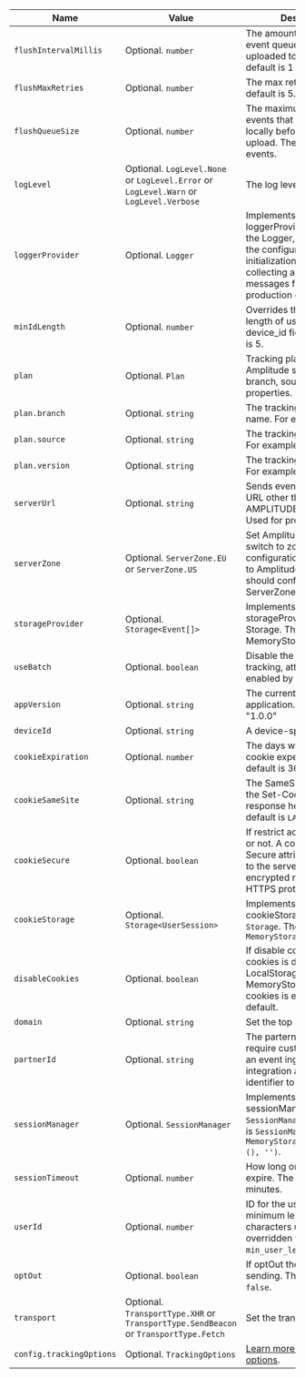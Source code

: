 |<div class="big-column">Name</div>|Value|Description|
|-|-|-|
|`flushIntervalMillis`| Optional. `number` | The amount of time the event queue will be uploaded to the server. The default is 1 seconds.|
|`flushMaxRetries`| Optional. `number` | The max retry limits. The default is 5.|
|`flushQueueSize`| Optional. `number` |  The maximum number of events that can be stored locally before forcing an upload. The default is 30 events. |
|`logLevel`| Optional. `LogLevel.None` or `LogLevel.Error` or `LogLevel.Warn` or `LogLevel.Verbose` | The log level.|
|`loggerProvider`| Optional. `Logger` | Implements a customize loggerProvider class from the Logger, and pass it in the configuration during the initialization to help with collecting any error messages from the SDK in a production environment.|
|`minIdLength`| Optional. `number` | Overrides the minimum length of user_id & device_id fields. The default is 5. |
|`plan`| Optional. `Plan` | Tracking plan properties. Amplitude supports only branch, source, version properties. |
|`plan.branch`| Optional. `string` | The tracking plan branch name. For example: "main". |
|`plan.source`| Optional. `string` | The tracking plan source. For example: "web". |
|`plan.version`| Optional. `string` | The tracking plan version. For example: "1", "15". |
|`serverUrl`| Optional. `string` | Sends events to a different URL other than AMPLITUDE_SERVER_URL. Used for proxy servers |
|`serverZone`| Optional. `ServerZone.EU` or  `ServerZone.US` | Set Amplitude Server Zone, switch to zone related configuration. To send data to Amplitude's EU servers should configure to ServerZone.EU |
|`storageProvider`| Optional.  `Storage<Event[]>` | Implements a customize storageProvider class from Storage. The default is MemoryStorage. |
|`useBatch`| Optional. `boolean` | Disable the attribution tracking, attribution is enabled by default |
|`appVersion`| Optional. `string` | The current version of your application. For example: "1.0.0" |
|`deviceId`| Optional. `string` | A device-specific identifier. |
|`cookieExpiration`| Optional. `number` | The days when when the cookie expeires. The default is 365 days. |
|`cookieSameSite`| Optional. `string` | The SameSite attribute of the Set-Cookie HTTP response header. The default is `LAX`. |
|`cookieSecure`| Optional. `boolean` | If restrict access to cookies or not. A cookie with the Secure attribute is only sent to the server with an encrypted request over the HTTPS protocol. |
|`cookieStorage`| Optional. `Storage<UserSession>` | Implements a customize cookieStorage class from `Storage`. The default is `MemoryStorage<UserSession>`|
|`disableCookies`| Optional. `boolean` | If disable cookies or not. If cookies is disable, using LocalStorage or MemoryStorage. The cookies is enable by default. |
|`domain`| Optional. `string` | Set the top level domain. |
|`partnerId`| Optional. `string` | The partern Id value. We require customer who built an event ingestion integration add the partner identifier to partner_id. |
|`sessionManager`| Optional. `SessionManager` | Implements a cusstomize sessionManager class from `SessionManager`. The default is `SessionManager(new MemoryStorage<UserSession>(), '')`. |
|`sessionTimeout`| Optional. `number` | How long one session expire. The default is `30` minutes. |
|`userId`| Optional. `number` | ID for the user. Must have a minimum length of 5 characters unless overridden with the `min_user_length` option. |
|`optOut`| Optional. `boolean` | If optOut the current event sending. The default is `false`. |
|`transport`| Optional. `TransportType.XHR` or `TransportType.SendBeacon` or `TransportType.Fetch`| Set the transport type. |
|`config.trackingOptions`| Optional. `TrackingOptions` | [Learn more about tracking options](https://www.docs.developers.amplitude.com/data/sdks/typescript-browser/). |